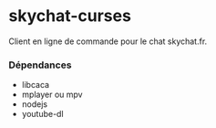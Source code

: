 # skychat-curses

Client en ligne de commande pour le chat skychat.fr.

### Dépendances

* libcaca
* mplayer ou mpv
* nodejs
* youtube-dl


